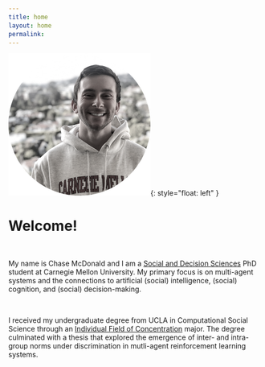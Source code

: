 ```yaml
---
title: home
layout: home
permalink:
---
```


<style type="text/css">
.image-left {
  display: block;
  margin-left: auto;
  margin-right: auto;
  @include media($medium) {
    float: left;
    margin-right: $gutter;
  }
}
</style>



![portrait_circle](/images/portrait_circle_bw.png){: style="float: left" }


# Welcome!
<br/>

My name is Chase McDonald and I am a [Social and Decision Sciences](https://www.cmu.edu/dietrich/sds/) PhD student at Carnegie Mellon University. My primary focus is on multi-agent systems and the connections to artificial (social) intelligence, (social) cognition, and (social) decision-making.

<br/>

I received my undergraduate degree from UCLA in Computational Social Science through an [Individual Field of Concentration](http://www.honors.ucla.edu/other-programs/design-your-own-major/#) major. The degree culminated with a thesis that explored the emergence of inter- and intra-group norms under discrimination in mutli-agent reinforcement learning systems.  <br/>
